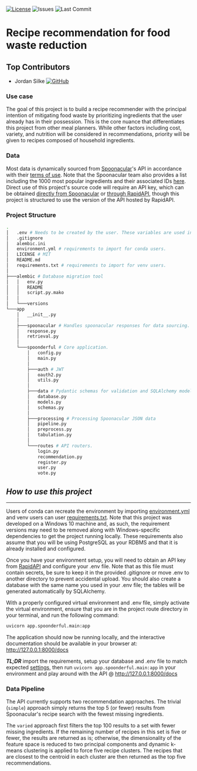 [![License](https://img.shields.io/github/license/jsilke/spoonderful)](./LICENSE)
![Issues](https://img.shields.io/github/issues/jsilke/spoonderful)
![Last Commit](https://img.shields.io/github/last-commit/jsilke/spoonderful)

# **Recipe recommendation for food waste reduction**

## **Top Contributors**

  * Jordan Silke [![GitHub](https://img.shields.io/github/followers/jsilke?style=social)](https://github.com/jsilke)

### **Use case**

The goal of this project is to build a recipe recommender with the principal intention of mitigating food waste by prioritizing ingredients that the user already has in their possession. This is the core nuance that differentiates this project from other meal planners. While other factors including cost, variety, and nutrition will be considered in recommendations, priority will be given to recipes composed of household ingredients.

### **Data**

Most data is dynamically sourced from [Spoonacular](https://spoonacular.com/)'s API in accordance with their [terms of use](https://spoonacular.com/food-api/terms). Note that the Spoonacular team also provides a list including the 1000 most popular ingredients and their associated IDs [here](https://spoonacular.com/food-api/docs#List-of-Ingredients). Direct use of this project's source code will require an API key, which can be obtained [directly from Spoonacular](https://spoonacular.com/food-api/console#Dashboard) or [through RapidAPI](https://rapidapi.com/spoonacular/api/recipe-food-nutrition/), though this project is structured to use the version of the API hosted by RapidAPI.

### **Project Structure**

```bash
.
│   .env # Needs to be created by the user. These variables are used in config.py
│   .gitignore
│   alembic.ini
│   environment.yml # requirements to import for conda users.
│   LICENSE # MIT
│   README.md
│   requirements.txt # requirements to import for venv users.
│
├───alembic # Database migration tool
│   │   env.py
│   │   README
│   │   script.py.mako
│   │
│   └───versions
└───app
    │   __init__.py
    │
    ├───spoonacular # Handles spoonacular responses for data sourcing.
    │   response.py
    │   retrieval.py       
    │
    └───spoonderful # Core application.
        │   config.py
        │   main.py
        │
        ├───auth # JWT
        │   oauth2.py
        │   utils.py
        │
        ├───data # Pydantic schemas for validation and SQLAlchemy models for user data.
        │   database.py
        │   models.py
        │   schemas.py   
        │
        ├───processing # Processing Spoonacular JSON data
        │   pipeline.py
        │   preprocess.py
        │   tabulation.py        
        │
        └───routes # API routers.
            login.py
            recommendation.py
            register.py
            user.py
            vote.py
```
## ***How to use this project***
---
Users of conda can recreate the environment by importing [environment.yml](./environment.yml) and venv users can user [requirements.txt](./requirements.txt). Note that this project was developed on a Windows 10 machine and, as such, the requirement versions may need to be removed along with Windows-specific dependencies to get the project running locally. These requirements also assume that you will be using PostgreSQL as your RDBMS and that it is already installed and configured.

Once you have your environment setup, you will need to obtain an API key from [RapidAPI](https://rapidapi.com/spoonacular/api/recipe-food-nutrition/) and configure your .env file. Note that as this file must contain secrets, be sure to keep it in the provided .gitignore or move .env to another directory to prevent accidental upload. You should also create a database with the same name you used in your .env file; the tables will be generated automatically by SQLAlchemy.

With a properly configured virtual environment and .env file, simply activate the virtual environment, ensure that you are in the project route directory in your terminal, and run the following command:

```bash
uvicorn app.spoonderful.main:app
```

The application should now be running locally, and the interactive documentation should be available in your browser at:
http://127.0.0.1:8000/docs

***TL;DR*** import the requirements, setup your database and .env file to match expected [settings](./config.py), then run `uvicorn app.spoonderful.main:app` in your environment and play around with the API @ http://127.0.0.1:8000/docs

### **Data Pipeline**

The API currently supports two recommendation approaches. The trivial (`simple`) approach simply returns the top 5 (or fewer) results from Spoonacular's recipe search with the fewest missing ingredients. 

The `varied` approach first filters the top 100 results to a set with fewer missing ingredients. If the remaining number of recipes in this set is five or fewer, the results are returned as is; otherwise, the dimensionality of the feature space is reduced to two principal components and dynamic k-means clustering is applied to force five recipe clusters. The recipes that are closest to the centroid in each cluster are then returned as the top five recommendations.